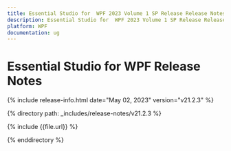 ```yaml
---
title: Essential Studio for  WPF 2023 Volume 1 SP Release Release Notes  
description: Essential Studio for  WPF 2023 Volume 1 SP Release Release Notes  
platform: WPF
documentation: ug
---
```


# Essential Studio for  WPF  Release Notes  

{% include release-info.html date="May 02, 2023"  version="v21.2.3" %} 

{% directory path: _includes/release-notes/v21.2.3 %}

{% include {{file.url}} %}

{% enddirectory %}